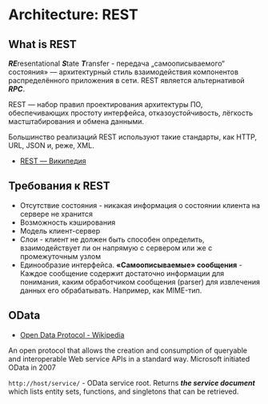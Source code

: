# Architecture: REST

## What is REST

***RE***resentational ***S***tate ***T***ransfer - передача „самоописываемого“ состояния» — архитектурный стиль взаимодействия компонентов распределённого приложения в сети. REST является альтернативой ***RPC***.

REST — набор правил проектирования архитектуры ПО, обеспечивающих простоту интерфейса, отказоустойчивость, лёгкость мастштабирования и обмена данными.

Большинство реализаций REST используют такие стандарты, как HTTP, URL, JSON и, реже, XML.

- [REST — Википедия](https://ru.wikipedia.org/wiki/REST)

## Требования к REST

- Отсутствие состояния - никакая информация о состоянии клиента на сервере не хранится
- Возможность кэширования
- Модель клиент-сервер
- Слои - клиент не должен быть способен определить, взаимодействует ли он напрямую с сервером или же с промежуточным узлом
- Единообразие интерфейса. **«Самоописываемые» сообщения** - Каждое сообщение содержит достаточно информации для понимания, каким обработчиком сообщения (parser) для извлечения данных его обрабатывать. Например, как MIME-тип.

## OData

- [Open Data Protocol - Wikipedia](https://en.wikipedia.org/wiki/Open_Data_Protocol)

An open protocol that allows the creation and consumption of queryable and interoperable Web service APIs in a standard way. Microsoft initiated OData in 2007

`http://host/service/` - OData service root. Returns ***the service document*** which lists entity sets, functions, and singletons that can be retrieved.